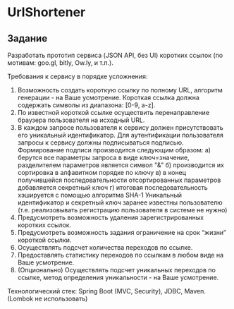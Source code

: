 # UrlShortener

Задание
---------------------------------------------------------
Разработать прототип сервиса (JSON API, без UI) коротких ссылок (по мотивам: goo.gl, bitly, Ow.ly, и т.п.).

Требования к сервису в порядке усложнения:
1. Возможность создать короткую ссылку по полному URL, алгоритм генерации - на Ваше усмотрение. Короткая ссылка должна содержать символы из диапазона: [0-9, a-z].
2. По известной короткой ссылке осуществить перенаправление браузера пользователя на исходный URL.
3. В каждом запросе пользователя к сервису должен присутствовать его уникальный идентификатор. Для аутентификации пользователя запросы к сервису должны подписываться подписью. Формирование подписи производится следующим образом:
a) берутся все параметры запроса в виде ключ=значение, разделителем параметров является символ "&"
б) производится их сортировка в алфавитном порядке по ключу
в) в конец получившейся последовательности отсортированных параметров добавляется секретный ключ
г) итоговая последовательность хэшируется с помощью алгоритма SHA-1
Уникальный идентификатор и секретный ключ заранее известны пользователю (т.е. реализовывать регистрацию пользователя в системе не нужно)
4. Предусмотреть возможность удаления зарегистрированных коротких ссылок.
5. Предусмотреть возможность задания ограничение на срок “жизни” короткой ссылки.
6. Осуществлять подсчет количества переходов по ссылке.
7. Предоставлять статистику переходов по ссылкам в любом виде на Ваше усмотрение.
8. (Опционально) Осуществлять подсчет уникальных переходов по ссылке, метод определения уникальности - на Ваше усмотрение.

Технологический стек: Spring Boot (MVC, Security), JDBC, Maven. (Lombok не использовать)

